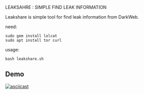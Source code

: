 LEAKSAHRE : SIMPLE FIND LEAK INFORMATION

Leakshare is simple tool for find leak information from DarkWeb.

need:
```
sudo gem install lolcat
sudo apt install tor curl
```

usage:
```
bash leakshare.sh
```
## Demo
[![asciicast](https://asciinema.org/a/254254.svg)](https://asciinema.org/a/254254)

